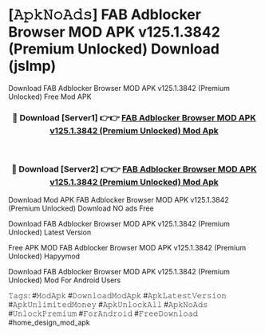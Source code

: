 # [𝙰𝚙𝚔𝙽𝚘𝙰𝚍𝚜] FAB Adblocker Browser MOD APK v125.1.3842 (Premium Unlocked) Download (jslmp)
Download FAB Adblocker Browser MOD APK v125.1.3842 (Premium Unlocked) Free Mod APK

<div align="center">
<h3>🔴 Download [Server1] 👉👉 <a href="https://apkcomod.com?title=FAB_Adblocker_Browser_MOD_APK_v125.1.3842_(Premium_Unlocked)">FAB Adblocker Browser MOD APK v125.1.3842 (Premium Unlocked) Mod Apk</a></h3><br>

<h3>🔴 Download [Server2] 👉👉 <a href="https://apkcomod.com?title=FAB_Adblocker_Browser_MOD_APK_v125.1.3842_(Premium_Unlocked)">FAB Adblocker Browser MOD APK v125.1.3842 (Premium Unlocked) Mod Apk</a></h3>
</div>


 Download Mod APK FAB Adblocker Browser MOD APK v125.1.3842 (Premium Unlocked) Download NO ads Free

Download FAB Adblocker Browser MOD APK v125.1.3842 (Premium Unlocked) Latest Version

Free APK MOD FAB Adblocker Browser MOD APK v125.1.3842 (Premium Unlocked) Hapyymod

Download FAB Adblocker Browser MOD APK v125.1.3842 (Premium Unlocked) Mod For Android Users

𝚃𝚊𝚐𝚜: #𝙼𝚘𝚍𝙰𝚙𝚔 #𝙳𝚘𝚠𝚗𝚕𝚘𝚊𝚍𝙼𝚘𝚍𝙰𝚙𝚔 #𝙰𝚙𝚔𝙻𝚊𝚝𝚎𝚜𝚝𝚅𝚎𝚛𝚜𝚒𝚘𝚗 #𝙰𝚙𝚔𝚄𝚗𝚕𝚒𝚖𝚒𝚝𝚎𝚍𝙼𝚘𝚗𝚎𝚢 #𝙰𝚙𝚔𝚄𝚗𝚕𝚘𝚌𝚔𝙰𝚕𝚕 #𝙰𝚙𝚔𝙽𝚘𝙰𝚍𝚜 #𝚄𝚗𝚕𝚘𝚌𝚔𝙿𝚛𝚎𝚖𝚒𝚞𝚖 #𝙵𝚘𝚛𝙰𝚗𝚍𝚛𝚘𝚒𝚍 #𝙵𝚛𝚎𝚎𝙳𝚘𝚠𝚗𝚕𝚘𝚊𝚍 #home_design_mod_apk